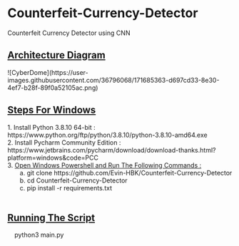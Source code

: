 # Counterfeit-Currency-Detector
Counterfeit Currency Detector using CNN
<h2><u>Architecture Diagram</u></h2>
![CyberDome](https://user-images.githubusercontent.com/36796068/171685363-d697cd33-8e30-4ef7-b28f-89f0a52105ac.png)


<h2><u>Steps For Windows</u></h2>
1. Install Python 3.8.10 64-bit : https://www.python.org/ftp/python/3.8.10/python-3.8.10-amd64.exe<br>
2. Install Pycharm Community Edition : https://www.jetbrains.com/pycharm/download/download-thanks.html?platform=windows&code=PCC<br>
3. <u>Open Windows Powershell and Run The Following Commands :</u><br>
&nbsp;&nbsp;&nbsp;&nbsp;&nbsp;&nbsp;&nbsp;a. git clone https://github.com/Evin-HBK/Counterfeit-Currency-Detector<br>
&nbsp;&nbsp;&nbsp;&nbsp;&nbsp;&nbsp;&nbsp;b. cd Counterfeit-Currency-Detector<br>
&nbsp;&nbsp;&nbsp;&nbsp;&nbsp;&nbsp;&nbsp;c. pip install -r requirements.txt<br><br>
<h2><u>Running The Script</u></h2>
&nbsp;&nbsp;&nbsp;&nbsp;python3 main.py
